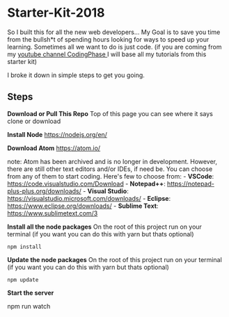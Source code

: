 # Starter-Kit-2018


So I built this for all the new web developers... My Goal is to save you time from the bullsh*t of spending hours looking for ways to speed up your learning. Sometimes all we want to do is just code.
(if you are coming from my  [youtube channel CodingPhase ](https://www.youtube.com/channel/UC46wWUso9H5KPQcoL9iE3Ug) I will base all my tutorials from this starter kit)

I broke it down in simple steps to get you going.

**Steps**
---------

**Download or Pull This Repo**
	Top of this page you can see where it says clone or download

 **Install Node**
	https://nodejs.org/en/

**Download Atom**
	https://atom.io/

note: Atom has been archived and is no longer in development. However, there are still other text editors and/or IDEs, if need be. You can choose from any of them to start coding. Here's few to choose from:
	- **VSCode**: https://code.visualstudio.com/Download
	- **Notepad++**: https://notepad-plus-plus.org/downloads/
	- **Visual Studio**: https://visualstudio.microsoft.com/downloads/
	- **Eclipse**: https://www.eclipse.org/downloads/
	- **Sublime Text**: https://www.sublimetext.com/3

 **Install all the node packages** 
On the root of this project run on your terminal (if you want you can do this with yarn but thats optional)
    
    npm install
    
 **Update the node packages** 
On the root of this project run on your terminal (if you want you can do this with yarn but thats optional)
    
    npm update


**Start the server**

  npm run watch

